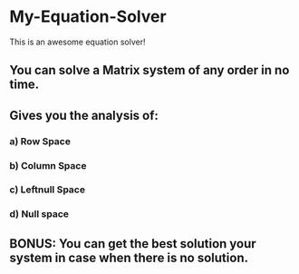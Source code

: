 # My-Equation-Solver
This is an awesome equation solver! 
## You can solve a Matrix system of any order in no time.
## Gives you the analysis of:  
### a) Row Space
### b) Column Space
### c) Leftnull Space
### d) Null space

## BONUS: You can get the best solution your system in case when there is no solution.
